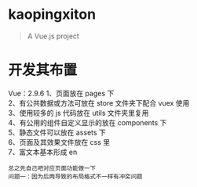 # kaopingxiton

> A Vue.js project

# 开发其布置

Vue：2.9.6
1、页面放在 pages 下<br>
2、有公共数据或方法可放在 store 文件夹下配合 vuex 使用<br>
3、使用较多的 js 代码放在 utils 文件夹里复用<br>
4、有公用的组件自定义显示的放在 components 下<br>
5、静态文件可以放在 assets 下<br>
6、页面及其效果文件放在 css 里<br>
7、富文本基本形成 en

    总之先自己吧对应页面功能做一下
    问题一：因为后两导致的布局格式不一样有冲突问题

<!-- 遗留问题
     1、把边下拉框铺满
     2、把dialog位置调整
     3、设置table高度自适应-
     4、上传图片下载功能，富文本编辑，->
     cnpm install vue-json-excel -S此插件通过json导出表格
     cnpm install --save xlsx file-saver 此插件通过excel导出导入表格

## Build Setup

```bash
# install dependencies
npm install

# serve with hot reload at localhost:8080
npm run dev

# build for production with minification
npm run build

# build for production and view the bundle analyzer report
npm run build --report
```

For a detailed explanation on how things work, check out the [guide](http://vuejs-templates.github.io/webpack/) and [docs for vue-loader](http://vuejs.github.io/vue-loader).

王晓伟

<!-- 今日任务
     1、把操作一栏无竖线解决了
     2、把自动放大缩小解决了
     3、 -->